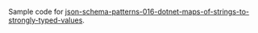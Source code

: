 Sample code for [json-schema-patterns-016-dotnet-maps-of-strings-to-strongly-typed-values](https://endjin.com/blog/2024/05/json-schema-patterns-016-dotnet-maps-of-strings-to-strongly-typed-values).